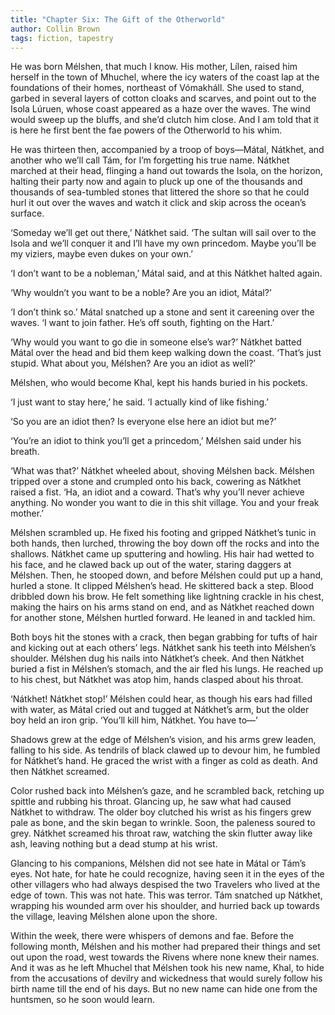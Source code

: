 ```yaml
---
title: "Chapter Six: The Gift of the Otherworld"
author: Collin Brown
tags: fiction, tapestry
---
```


He was born Mélshen, that much I know. His mother, Lílen, raised him herself in the town of Mhuchel, where the icy waters of the coast lap at the foundations of their homes, northeast of Vómakháll. She used to stand, garbed in several layers of cotton cloaks and scarves, and point out to the Isola Lúruen, whose coast appeared as a haze over the waves. The wind would sweep up the bluffs, and she’d clutch him close. And I am told that it is here he first bent the fae powers of the Otherworld to his whim.

He was thirteen then, accompanied by a troop of boys—Mátal, Nátkhet, and another who we’ll call Tám, for I’m forgetting his true name. Nátkhet marched at their head, flinging a hand out towards the Isola, on the horizon, halting their party now and again to pluck up one of the thousands and thousands of sea-tumbled stones that littered the shore so that he could hurl it out over the waves and watch it click and skip across the ocean’s surface.

‘Someday we’ll get out there,’ Nátkhet said. ‘The sultan will sail over to the Isola and we’ll conquer it and I’ll have my own princedom. Maybe you’ll be my viziers, maybe even dukes on your own.’

‘I don’t want to be a nobleman,’ Mátal said, and at this Nátkhet halted again.

‘Why wouldn’t you want to be a noble? Are you an idiot, Mátal?’

‘I don’t think so.’ Mátal snatched up a stone and sent it careening over the waves. ‘I want to join father. He’s off south, fighting on the Hart.’

‘Why would you want to go die in someone else’s war?’ Nátkhet batted Mátal over the head and bid them keep walking down the coast. ‘That’s just stupid. What about you, Mélshen? Are you an idiot as well?’

Mélshen, who would become Khal, kept his hands buried in his pockets.

‘I just want to stay here,’ he said. ‘I actually kind of like fishing.’

‘So you are an idiot then? Is everyone else here an idiot but me?’

‘You’re an idiot to think you’ll get a princedom,’ Mélshen said under his breath.

‘What was that?’ Nátkhet wheeled about, shoving Mélshen back. Mélshen tripped over a stone and crumpled onto his back, cowering as Nátkhet raised a fist. ‘Ha, an idiot and a coward. That’s why you’ll never achieve anything. No wonder you want to die in this shit village. You and your freak mother.’

Mélshen scrambled up. He fixed his footing and gripped Nátkhet’s tunic in both hands, then lurched, throwing the boy down off the rocks and into the shallows. Nátkhet came up sputtering and howling. His hair had wetted to his face, and he clawed back up out of the water, staring daggers at Mélshen. Then, he stooped down, and before Mélshen could put up a hand, hurled a stone. It clipped Mélshen’s head. He skittered back a step. Blood dribbled down his brow. He felt something like lightning crackle in his chest, making the hairs on his arms stand on end, and as Nátkhet reached down for another stone, Mélshen hurtled forward. He leaned in and tackled him.

Both boys hit the stones with a crack, then began grabbing for tufts of hair and kicking out at each others’ legs. Nátkhet sank his teeth into Mélshen’s shoulder. Mélshen dug his nails into Nátkhet’s cheek. And then Nátkhet buried a fist in Mélshen’s stomach, and the air fled his lungs. He reached up to his chest, but Nátkhet was atop him, hands clasped about his throat.

‘Nátkhet! Nátkhet stop!’ Mélshen could hear, as though his ears had filled with water, as Mátal cried out and tugged at Nátkhet’s arm, but the older boy held an iron grip. ‘You’ll kill him, Nátkhet. You have to—’

Shadows grew at the edge of Mélshen’s vision, and his arms grew leaden, falling to his side. As tendrils of black clawed up to devour him, he fumbled for Nátkhet’s hand. He graced the wrist with a finger as cold as death. And then Nátkhet screamed.

Color rushed back into Mélshen’s gaze, and he scrambled back, retching up spittle and rubbing his throat. Glancing up, he saw what had caused Nátkhet to withdraw. The older boy clutched his wrist as his fingers grew pale as bone, and the skin began to wrinkle. Soon, the paleness soured to grey. Nátkhet screamed his throat raw, watching the skin flutter away like ash, leaving nothing but a dead stump at his wrist.

Glancing to his companions, Mélshen did not see hate in Mátal or Tám’s eyes. Not hate, for hate he could recognize, having seen it in the eyes of the other villagers who had always despised the two Travelers who lived at the edge of town. This was not hate. This was terror. Tám snatched up Nátkhet, wrapping his wounded arm over his shoulder, and hurried back up towards the village, leaving Mélshen alone upon the shore.

Within the week, there were whispers of demons and fae. Before the following month, Mélshen and his mother had prepared their things and set out upon the road, west towards the Rivens where none knew their names. And it was as he left Mhuchel that Mélshen took his new name, Khal, to hide from the accusations of devilry and wickedness that would surely follow his birth name till the end of his days. But no new name can hide one from the huntsmen, so he soon would learn.
